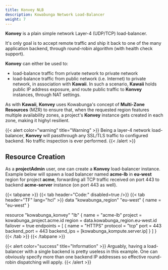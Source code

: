 ```yaml
---
title: Konvey NLB
description: Kowabunga Network Load-Balancer
weight: 7
---
```


**Konvey** is a plain simple network Layer-4 (UDP/TCP) load-balancer.

It's only goal is to accept remote traffic and ship it back to one of the many application backend, through round-robin algorithm (with health check support).

**Konvey** can either be used to:

- load-balance traffic from private network to private network
- load-balance traffic from public network (i.e. Internet) to private network, in association with **Kawaii**. In such a scenario, **Kawaii** holds public IP address exposure, and route public traffic to **Konvey** instances, through NAT settings.

As with **Kawaii**, **Konvey** uses Kowabunga's concept of **Multi-Zone Resources** (MZR) to ensure that, when the requested region features multiple availability zones, a project's **Konvey** instance gets created in each zone, making it highyl resilient.

{{< alert color="warning" title="Warning" >}}
Being a layer-4 network load-balancer, **Konvey** will passthrough any SSL/TLS traffic to configured backend. No traffic inspection is ever performed.
{{< /alert >}}

## Resource Creation

As a **projectAdmin** user, one can create a **Konvey** load-balancer instance. Example below will spawn a load balancer named **acme-lb** in **eu-west** region for project **acme**, forwarding all TCP traffic received on port 443 to backend **acme-server** instance (on port 443 as well).

<!-- prettier-ignore-start -->
{{< tabpane >}}
{{< tab header="Code:" disabled=true />}}
{{< tab header="TF" lang="hcl" >}}
data "kowabunga_region" "eu-west" {
  name = "eu-west"
}

resource "kowabunga_konvey" "lb" {
  name      = "acme-lb"
  project   = kowabunga_project.acme.id
  region    = data.kowabunga_region.eu-west.id
  failover  = true
  endpoints = [
    {
      name         = "HTTPS"
      protocol     = "tcp"
      port         = 443
      backend_port = 443
      backend_ips  = [kowabunga_kompute.server.ip]
    }
  ]
}
{{< /tab >}}
{{< /tabpane >}}
<!-- prettier-ignore-end -->

{{< alert color="success" title="Information" >}}
Arguably, having a load-balancer with a single backend is pretty useless in this example. One can obviously specify more than one backend IP addresses so effective round-robin dispatching will apply.
{{< /alert >}}
